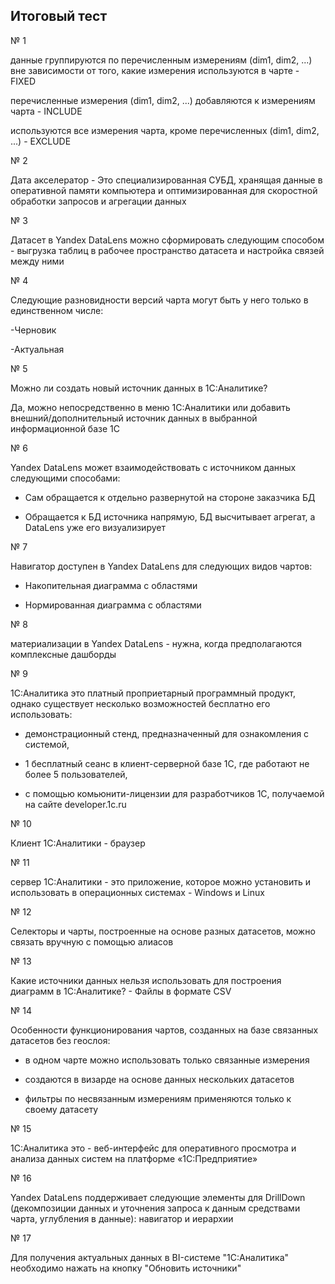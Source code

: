 ## Итоговый тест

№ 1

данные группируются по перечисленным измерениям (dim1, dim2, ...) вне зависимости от того, какие измерения используются в чарте - FIXED

перечисленные измерения (dim1, dim2, ...) добавляются к измерениям чарта  - INCLUDE   

используются все измерения чарта, кроме перечисленных (dim1, dim2, ...) - EXCLUDE

№ 2

Дата акселератор - Это специализированная СУБД, хранящая данные в оперативной памяти компьютера и оптимизированная для скоростной обработки запросов и агрегации данных

№ 3

Датасет в Yandex DataLens можно сформировать следующим способом - выгрузка таблиц в рабочее пространство датасета и настройка связей между ними

№ 4

Следующие разновидности версий чарта могут быть у него только в единственном числе:  

-Черновик   

-Актуальная

№ 5

Можно ли создать новый источник данных в 1С:Аналитике? 

Да, можно непосредственно в меню 1С:Аналитики или добавить внешний/дополнительный источник данных в выбранной информационной базе 1С

№ 6

Yandex DataLens может взаимодействовать с источником данных следующими способами:   

- Сам обращается к отдельно развернутой на стороне заказчика БД   

- Обращается к БД источника напрямую, БД высчитывает агрегат, а DataLens уже его визуализирует

№ 7

Навигатор доступен в Yandex DataLens для следующих видов чартов:  

- Накопительная диаграмма с областями   
  
- Нормированная диаграмма с областями

№ 8

материализации в Yandex DataLens - нужна, когда предполагаются комплексные дашборды

№ 9

1С:Аналитика это платный проприетарный программный продукт, однако существует несколько возможностей бесплатно его использовать:  

- демонстрационный стенд, предназначенный для ознакомления с системой, 

- 1 бесплатный сеанс в клиент-серверной базе 1С, где работают не более 5 пользователей,   

- с помощью комьюнити-лицензии для разработчиков 1С, получаемой на сайте developer.1c.ru

№ 10

Клиент 1С:Аналитики - браузер

№ 11

сервер 1С:Аналитики - это  приложение, которое можно установить и использовать в операционных системах - Windows и Linux 

№ 12

Селекторы и чарты, построенные на основе разных датасетов, можно связать вручную с помощью алиасов

№ 13

Какие источники данных нельзя использовать для построения диаграмм в 1С:Аналитике? - Файлы в формате CSV

№ 14

Особенности функционирования чартов, созданных на базе связанных датасетов без геослоя:

 - в одном чарте можно использовать только связанные измерения   
 
 - создаются в визарде на основе данных нескольких датасетов   
 
 - фильтры по несвязанным измерениям применяются только к своему датасету

№ 15

1С:Аналитика это - веб-интерфейс для оперативного просмотра и анализа данных систем на платформе «1С:Предприятие»

№ 16

Yandex DataLens поддерживает следующие элементы для DrillDown (декомпозиции данных и уточнения запроса к данным средствами чарта, углубления в данные):
навигатор и иерархии

№ 17

Для получения актуальных данных в BI-системе "1С:Аналитика" необходимо нажать на кнопку "Обновить источники"
